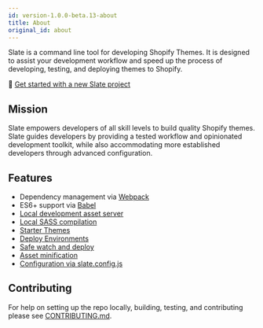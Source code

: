 ```yaml
---
id: version-1.0.0-beta.13-about
title: About
original_id: about
---
```


Slate is a command line tool for developing Shopify Themes. It is designed to assist your development workflow and speed up the process of developing, testing, and deploying themes to Shopify.

🚀 [Get started with a new Slate project](create-a-new-slate-project)

## Mission

Slate empowers developers of all skill levels to build quality Shopify themes. Slate guides developers by providing a tested workflow and opinionated development toolkit, while also accommodating more established developers through advanced configuration.

## Features

- Dependency management via [Webpack](https://webpack.js.org/)
- ES6+ support via [Babel](https://babeljs.io/)
- [Local development asset server](local-development)
- [Local SASS compilation](styles-with-liquid#liquid-with-css-custom-properties)
- [Starter Themes](starter-themes)
- [Deploy Environments](deploy-environments)
- [Safe watch and deploy](local-development#prompt-if-deploying-to-published-theme)
- [Asset minification](asset-minification)
- [Configuration via slate.config.js](slate-configuration)

## Contributing

For help on setting up the repo locally, building, testing, and contributing
please see [CONTRIBUTING.md](https://github.com/Shopify/slate/blob/master/CONTRIBUTING.md).
